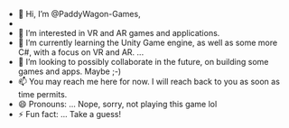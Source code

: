 - 👋 Hi, I’m @PaddyWagon-Games,
- 
- 👀 I’m interested in VR and AR games and applications.
- 🌱 I’m currently learning the Unity Game engine, as well as some more C#, with a focus on VR and AR. ...
- 💞️ I’m looking to possibly collaborate in the future, on building some games and apps. Maybe  ;-)
- 📫 You may reach me here for now. I will reach back to you as soon as time permits.
- 😄 Pronouns: ... Nope, sorry, not playing this game lol
- ⚡ Fun fact: ... Take a guess!

<!---
PaddyWagon-Games/PaddyWagon-Games is a ✨ special ✨ repository because its `README.md` (this file) appears on your GitHub profile.
You can click the Preview link to take a look at your changes.
--->
